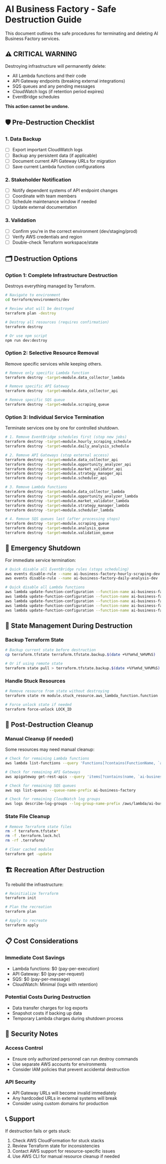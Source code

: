# AI Business Factory - Safe Destruction Guide

This document outlines the safe procedures for terminating and deleting AI Business Factory services.

## ⚠️ **CRITICAL WARNING**

Destroying infrastructure will permanently delete:
- All Lambda functions and their code
- API Gateway endpoints (breaking external integrations)
- SQS queues and any pending messages
- CloudWatch logs (if retention period expires)
- EventBridge schedules

**This action cannot be undone.**

## 🛡️ **Pre-Destruction Checklist**

### 1. Data Backup
- [ ] Export important CloudWatch logs
- [ ] Backup any persistent data (if applicable)
- [ ] Document current API Gateway URLs for migration
- [ ] Save current Lambda function configurations

### 2. Stakeholder Notification
- [ ] Notify dependent systems of API endpoint changes
- [ ] Coordinate with team members
- [ ] Schedule maintenance window if needed
- [ ] Update external documentation

### 3. Validation
- [ ] Confirm you're in the correct environment (dev/staging/prod)
- [ ] Verify AWS credentials and region
- [ ] Double-check Terraform workspace/state

## 🗂️ **Destruction Options**

### Option 1: Complete Infrastructure Destruction
Destroys everything managed by Terraform.

```bash
# Navigate to environment
cd terraform/environments/dev

# Review what will be destroyed
terraform plan -destroy

# Destroy all resources (requires confirmation)
terraform destroy

# Or use npm script
npm run dev:destroy
```

### Option 2: Selective Resource Removal
Remove specific services while keeping others.

```bash
# Remove only specific Lambda function
terraform destroy -target=module.data_collector_lambda

# Remove specific API Gateway
terraform destroy -target=module.data_collector_api

# Remove specific SQS queue
terraform destroy -target=module.scraping_queue
```

### Option 3: Individual Service Termination
Terminate services one by one for controlled shutdown.

```bash
# 1. Remove EventBridge schedules first (stop new jobs)
terraform destroy -target=module.hourly_scraping_schedule
terraform destroy -target=module.daily_analysis_schedule

# 2. Remove API Gateways (stop external access)
terraform destroy -target=module.data_collector_api
terraform destroy -target=module.opportunity_analyzer_api
terraform destroy -target=module.market_validator_api
terraform destroy -target=module.strategy_manager_api
terraform destroy -target=module.scheduler_api

# 3. Remove Lambda functions
terraform destroy -target=module.data_collector_lambda
terraform destroy -target=module.opportunity_analyzer_lambda
terraform destroy -target=module.market_validator_lambda
terraform destroy -target=module.strategy_manager_lambda
terraform destroy -target=module.scheduler_lambda

# 4. Remove SQS queues last (after processing stops)
terraform destroy -target=module.scraping_queue
terraform destroy -target=module.analysis_queue
terraform destroy -target=module.validation_queue
```

## 🚨 **Emergency Shutdown**

For immediate service termination:

```bash
# Quick disable all EventBridge rules (stops scheduling)
aws events disable-rule --name ai-business-factory-hourly-scraping-dev
aws events disable-rule --name ai-business-factory-daily-analysis-dev

# Quick disable all Lambda functions
aws lambda update-function-configuration --function-name ai-business-factory-data-collector-dev --reserved-concurrency 0
aws lambda update-function-configuration --function-name ai-business-factory-opportunity-analyzer-dev --reserved-concurrency 0
aws lambda update-function-configuration --function-name ai-business-factory-market-validator-dev --reserved-concurrency 0
aws lambda update-function-configuration --function-name ai-business-factory-strategy-manager-dev --reserved-concurrency 0
aws lambda update-function-configuration --function-name ai-business-factory-scheduler-dev --reserved-concurrency 0
```

## 🔄 **State Management During Destruction**

### Backup Terraform State
```bash
# Backup current state before destruction
cp terraform.tfstate terraform.tfstate.backup.$(date +%Y%m%d_%H%M%S)

# Or if using remote state
terraform state pull > terraform.tfstate.backup.$(date +%Y%m%d_%H%M%S)
```

### Handle Stuck Resources
```bash
# Remove resource from state without destroying
terraform state rm module.stuck_resource.aws_lambda_function.function

# Force unlock state if needed
terraform force-unlock LOCK_ID
```

## 🧹 **Post-Destruction Cleanup**

### Manual Cleanup (if needed)
Some resources may need manual cleanup:

```bash
# Check for remaining Lambda functions
aws lambda list-functions --query 'Functions[?contains(FunctionName, `ai-business-factory`)].FunctionName'

# Check for remaining API Gateways
aws apigateway get-rest-apis --query 'items[?contains(name, `ai-business-factory`)].{Name:name,Id:id}'

# Check for remaining SQS queues
aws sqs list-queues --queue-name-prefix ai-business-factory

# Check for remaining CloudWatch log groups
aws logs describe-log-groups --log-group-name-prefix /aws/lambda/ai-business-factory
```

### State File Cleanup
```bash
# Remove Terraform state files
rm -f terraform.tfstate*
rm -f .terraform.lock.hcl
rm -rf .terraform/

# Clear cached modules
terraform get -update
```

## 🏗️ **Recreation After Destruction**

To rebuild the infrastructure:

```bash
# Reinitialize Terraform
terraform init

# Plan the recreation
terraform plan

# Apply to recreate
terraform apply
```

## 📋 **Cost Considerations**

### Immediate Cost Savings
- Lambda functions: $0 (pay-per-execution)
- API Gateway: $0 (pay-per-request)
- SQS: $0 (pay-per-message)
- CloudWatch: Minimal (logs with retention)

### Potential Costs During Destruction
- Data transfer charges for log exports
- Snapshot costs if backing up data
- Temporary Lambda charges during shutdown process

## 🔐 **Security Notes**

### Access Control
- Ensure only authorized personnel can run destroy commands
- Use separate AWS accounts for environments
- Consider IAM policies that prevent accidental destruction

### API Security
- API Gateway URLs will become invalid immediately
- Any hardcoded URLs in external systems will break
- Consider using custom domains for production

## 📞 **Support**

If destruction fails or gets stuck:
1. Check AWS CloudFormation for stuck stacks
2. Review Terraform state for inconsistencies
3. Contact AWS support for resource-specific issues
4. Use AWS CLI for manual resource cleanup if needed